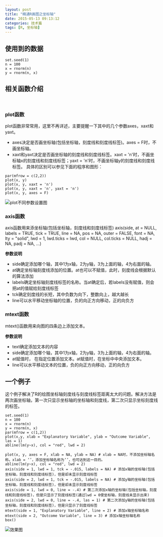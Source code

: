 ```yaml
---
layout: post
title: "精通R画图之坐标轴"
date: 2015-05-13 09:13:12
categories: 技术篇
tags: [R, 坐标轴]
---
```

## 使用到的数据
```
set.seed(1)
n = 100
x = rnorm(n)
y = rnorm(n, x)
```

## 相关函数介绍
<br>

### plot函数

plot函数非常常用，这里不再详述，主要提醒一下其中的几个参数axes，xaxt和yaxt。

* axes决定是否画坐标轴(包括坐标轴，刻度线和刻度线标签)。axes = F时，不画坐标轴。
* xaxt和yaxt决定是否画坐标轴的刻度线和刻度线标签。xaxt = 'n'时，不画坐标轴x的刻度线和刻度线标签；yaxt = 'n'时，不画坐标轴y的刻度线和刻度线标签。
具体的区别可以参见下面的程序和图形：

```
par(mfrow = c(2,2))
plot(x, y)
plot(x, y, xaxt = 'n')
plot(x, y, xaxt = 'n', yaxt = 'n')
plot(x, y, axes = F)
```
<!--more-->
![plot不同参数设置图](http://7xize0.com1.z0.glb.clouddn.com/plot.png)

### axis函数

axis函数用来添坐标轴(包括坐标轴，刻度线和刻度线标签)
axis(side, at = NULL, labels = TRUE, tick = TRUE, line = NA, pos = NA, outer = FALSE, font = NA, lty = "solid", lwd = 1, lwd.ticks = lwd, col = NULL, col.ticks = NULL, hadj = NA, padj = NA, ...)

**参数说明**
* side确定添加哪个轴，其中1为x轴，2为y轴，3为上面的轴，4为右面的轴。
* at确定坐标轴刻度线添加的位置。at也可以不赋值，此时，刻度线会根据默认的算法添加
* labels确定坐标轴刻度线标签的名称。当at确定后，若labels没有赋值，则会把at的值赋给刻度线标签
* tck确定刻度线的长短，其中负数为向下，整数向上，越大越长
* line可以水平移动坐标轴的位置，负的向正方向移动，正的向负方

### mtext函数

mtext()函数用来向图的四条边上添加文本。

**参数说明**

* text确定添加文本的内容
* side确定添加哪个轴，其中1为x轴，2为y轴，3为上面的轴，4为右面的轴。
* at赋值时， 在指定位置添加文本。at赋值时，在坐标中中央添加文本。
* line可以水平移动文本的位置，负的向正方向移动，正的向负方

## 一个例子
这个例子解决了R的绘图坐标轴刻度线与刻度线标签距离太大的问题。解决方法是两次画坐标轴，第一次只显示坐标轴的坐标轴和刻度线，第二次只显示坐标刻度线的标签。

```
set.seed(1)
n = 100
x = rnorm(n)
y = rnorm(n, x)
par(mfrow = c(1,2))
plot(x,y, xlab = "Explanatory Variable", ylab = "Outcome Variable", las = 1)
abline(lm(y~x), col = "red", lwd = 2)

plot(x, y, axes = F, xlab = NA, ylab = NA) # xlab = NA时，不添加坐标轴名称。xlab = ‘’，添加坐标轴名称为‘’，也可达到这一目的。
abline(lm(y~x), col = "red", lwd = 2)
axis(side = 1, lwd = 1, tck = -.015, labels = NA) # 添加x轴的坐标轴(包括坐标轴，刻度线和刻度线标签)，但是却未显示刻度线标签
axis(side = 2, lwd = 1, tck = -.015, labels = NA) # 添加y轴的坐标轴(包括坐标轴，刻度线和刻度线标签)，但是却未显示刻度线标签
axis(side = 1, lwd = 0, line = -.4) # 第二次添加x轴的坐标轴(包括坐标轴，刻度线和刻度线标签)，但是只显示了刻度线标签(通过lwd = 0使坐标轴，刻度线未显示出来)
axis(side = 2, lwd = 0, line = -.4, las = 1) # 第二次添加y轴的坐标轴(包括坐标轴，刻度线和刻度线标签)，但是只显示了刻度线标签
mtext(side = 1, "Explanatory Variable", line = 2) # 添加x轴坐标轴名称
mtext(side = 2, "Outcome Variable", line = 3) # 添加x轴坐标轴名称
box()
```
![效果图](http://7xize0.com1.z0.glb.clouddn.com/plot2.png)
